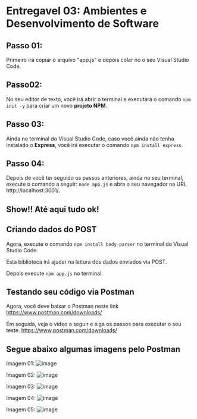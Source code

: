 # Entregavel 03: Ambientes e Desenvolvimento de Software

## Passo 01:
Primeiro irá copiar o arquivo "app.js" e depois colar no o seu Visual Studio Code.

## Passo02:
No seu editor de texto, você irá abrir o terminal e executará o comando `npm init -y` para criar um novo **projeto NPM**.

## Passo 03:
Ainda no terminal do Visual Studio Code, caso você ainda não tenha instalado o **Express**, você irá executar o comando `npm install express`.

## Passo 04:
Depois de você ter seguido os passos anteriores, ainda no seu terminal, execute o comando a seguir: `node app.js` e abra o seu navegador na URL http://localhost:3001/.

## Show!! Até aqui tudo ok!
## Criando dados do POST
Agora, execute o comando `npm install body-parser` no terminal do Visual Studio Code. 

Esta biblioteca irá ajudar na leitura dos dados enviados via POST.

Depois execute `npm app.js` no terminal.

## Testando seu código via Postman
Agora, você deve baixar o Postman neste link https://www.postman.com/downloads/

Em seguida, veja o vídeo a seguir e siga os passos para executar o seu teste. https://www.postman.com/downloads/

## Segue abaixo algumas imagens pelo Postman

Imagem 01:
![image](https://user-images.githubusercontent.com/110478072/200720177-60292a16-95e7-4ae3-9448-7e898546d801.png)

Imagem 02:
![image](https://user-images.githubusercontent.com/110478072/200720529-aebfa81a-819f-410a-ac06-b0c49d3dfe97.png)

Imagem 03:
![image](https://user-images.githubusercontent.com/110478072/200720646-70b6cf6d-5017-46e5-8a3b-a41527da3389.png)

Imagem 04:
![image](https://user-images.githubusercontent.com/110478072/200720760-7bbf6d75-a092-4ebe-881e-227c29c4bdb7.png)

Imagem 05:
![image](https://user-images.githubusercontent.com/110478072/200720855-6d1dda90-bf20-4293-9f05-958ff12e5458.png)
